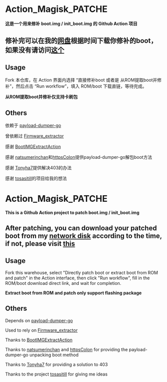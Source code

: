 # Action_Magisk_PATCHE

**这是一个用来修补 boot.img / init_boot.img 的 Github Action 项目**

## 修补完可以在我的[网盘](https://pan.lrios.top)根据时间下载你修补的boot，如果没有请访问[这个](http://www.lrios.ml)

## Usage

Fork 本仓库，在 Action 界面内选择 “直接修补boot 或者是 从ROM提取boot并修补”，然后点击 “Run workflow”，填入 ROM/boot 下载直链，等待完成。

**从ROM提取boot并修补仅支持卡刷包**

## Others
依赖于 [payload-dumper-go](https://github.com/ssut/payload-dumper-go)

曾依赖过 [Firmware_extractor](https://github.com/ShivamKumarJha/Firmware_extractor)

感谢 [BootIMGExtractAction](https://github.com/tosasitill/BootIMGExtractAction)

感谢 [natsumerinchan](https://github.com/natsumerinchan)和[httpsColon](https://github.com/httpsColon)提供payload-dumper-go解包boot方法

感谢 [Tonyha7](https://github.com/Tonyha7)提供解决403的办法

感谢 [tosasitill](https://github.com/tosasitill)的项目给我的想法

# Action_Magisk_PATCHE

**This is a Github Action project to patch boot.img / init_boot.img**

## After patching, you can download your patched boot from my [network disk](https://pan.lrios.top) according to the time, if not, please visit [this](http://www.lrios.ml)

## Usage

Fork this warehouse, select "Directly patch boot or extract boot from ROM and patch" in the Action interface, then click "Run workflow", fill in the ROM/boot download direct link, and wait for completion.

**Extract boot from ROM and patch only support flashing package**

## Others
Depends on [payload-dumper-go](https://github.com/ssut/payload-dumper-go)

Used to rely on [Firmware_extractor](https://github.com/ShivamKumarJha/Firmware_extractor)

Thanks to [BootIMGExtractAction](https://github.com/tosasitill/BootIMGExtractAction)

Thanks to [natsumerinchan](https://github.com/natsumerinchan) and [httpsColon](https://github.com/httpsColon) for providing the payload-dumper-go unpacking boot method

Thanks to [Tonyha7](https://github.com/Tonyha7) for providing a solution to 403

Thanks to the project [tosasitill](https://github.com/tosasitill) for giving me ideas

